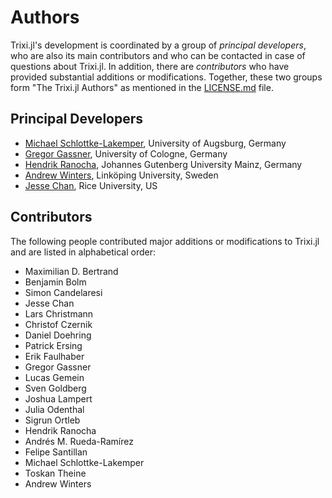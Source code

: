 # Authors

Trixi.jl's development is coordinated by a group of *principal developers*,
who are also its main contributors and who can be contacted in case of
questions about Trixi.jl. In addition, there are *contributors* who have
provided substantial additions or modifications. Together, these two groups form
"The Trixi.jl Authors" as mentioned in the [LICENSE.md](LICENSE.md) file.

## Principal Developers
* [Michael Schlottke-Lakemper](https://lakemper.eu),
  University of Augsburg, Germany
* [Gregor Gassner](https://www.mi.uni-koeln.de/NumSim/gregor-gassner),
  University of Cologne, Germany
* [Hendrik Ranocha](https://ranocha.de),
  Johannes Gutenberg University Mainz, Germany
* [Andrew Winters](https://liu.se/en/employee/andwi94),
  Linköping University, Sweden
* [Jesse Chan](https://jlchan.github.io),
  Rice University, US

## Contributors
The following people contributed major additions or modifications to Trixi.jl and
are listed in alphabetical order:

* Maximilian D. Bertrand
* Benjamin Bolm
* Simon Candelaresi
* Jesse Chan
* Lars Christmann
* Christof Czernik
* Daniel Doehring
* Patrick Ersing
* Erik Faulhaber
* Gregor Gassner
* Lucas Gemein
* Sven Goldberg
* Joshua Lampert
* Julia Odenthal
* Sigrun Ortleb
* Hendrik Ranocha
* Andrés M. Rueda-Ramírez
* Felipe Santillan
* Michael Schlottke-Lakemper
* Toskan Theine
* Andrew Winters
